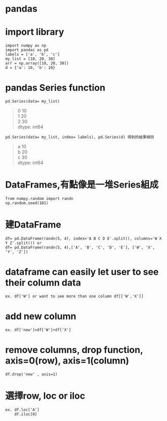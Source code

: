 pandas  
==============  
# import library  
    import numpy as np  
    import pandas as pd  
    labels = ['a', 'b', 'c']  
    my_list = [10, 20, 30]  
    arr = np.array([10, 20, 30])  
    d = {'a': 10, 'b': 20}  
  
# pandas Series function  
    pd.Series(data= my_list)  
> 0    10  
> 1    20  
> 2    30  
> dtype: int64  
    
    pd.Series(data= my_list, index= labels), pd.Series(d) 得到的結果相同  
> a 10  
> b 20  
> c 30  
> dtype: int64  

# DataFrames,有點像是一堆Series組成  
    from numpy.random import randn  
    np.random.seed(101)  
# 建DataFrame  
    df= pd.DataFrame(randn(5, 4), index='A B C D E'.split(), columns='W X Y Z'.split()) or 
    df= pd.DataFrame(randn(5, 4),['A', 'B', 'C', 'D', 'E'], ['W', 'X', 'Y', 'Z'])    
    


# dataframe can easily let user to see their column data  
    ex. df['W'] or want to see more than one column df[['W','X']]  
# add new column  
    ex. df['new']=df['W']+df['X']  
# remove columns, drop function, axis=0(row), axis=1(column)  
    df.drop('new' , axis=1)  
# 選擇row, loc or iloc  
    ex. df.loc['A']  
        df.iloc[0]  
        
